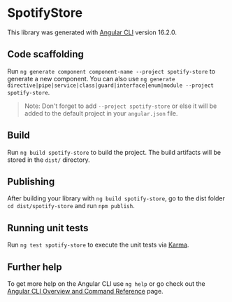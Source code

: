 # SpotifyStore

This library was generated with [Angular CLI](https://github.com/angular/angular-cli) version 16.2.0.

## Code scaffolding

Run `ng generate component component-name --project spotify-store` to generate a new component. You can also use `ng generate directive|pipe|service|class|guard|interface|enum|module --project spotify-store`.
> Note: Don't forget to add `--project spotify-store` or else it will be added to the default project in your `angular.json` file. 

## Build

Run `ng build spotify-store` to build the project. The build artifacts will be stored in the `dist/` directory.

## Publishing

After building your library with `ng build spotify-store`, go to the dist folder `cd dist/spotify-store` and run `npm publish`.

## Running unit tests

Run `ng test spotify-store` to execute the unit tests via [Karma](https://karma-runner.github.io).

## Further help

To get more help on the Angular CLI use `ng help` or go check out the [Angular CLI Overview and Command Reference](https://angular.io/cli) page.

